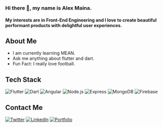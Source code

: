 ### Hi there 👋, my name is Alex Maina.
#### My interests are in Front-End Engineering and I love to create beautiful performant products with delightful user experiences.


  ## About Me 
  - I am currently learning MEAN.
  - Ask me anything about flutter and dart.
  - Fun Fact: I really love football.

## Tech Stack 
![Flutter](https://img.shields.io/badge/Flutter-02569B?style=for-the-badge&logo=Flutter&logoColor=61DAFB)
![Dart](https://img.shields.io/badge/Dart-0175C2?style=for-the-badge&logo=Dart&logoColor=white)
![Angular](https://img.shields.io/badge/Angular-DD0031?style=for-the-badge&logo=Angular&logoColor=F7DF1E)
![Node.js](https://img.shields.io/badge/Node.js-339933?style=for-the-badge&logo=Node.js&logoColor=blue)
![Express](https://img.shields.io/badge/Express-000000?style=for-the-badge&logo=Express&logoColor=white)
![MongoDB](https://img.shields.io/badge/MongoDB-47A248?style=for-the-badge&logo=MongoDB&logoColor=white)
![Firebase](https://img.shields.io/badge/Firebase-FFCA2B?style=for-the-badge&logo=Firebase&logoColor=white)

## Contact Me
[![Twitter](https://img.shields.io/badge/Twitter-1DA1F2?style=for-the-badge&logo=twitter&logoColor=white)](https://twitter.com/RonaldoMaina)
[![LinkedIn](https://img.shields.io/badge/LinkedIn-0077B5?style=for-the-badge&logo=linkedin&logoColor=white)](https://www.linkedin.com/in/alex-maina/)
[![Portfolio](https://img.shields.io/badge/Portfolio-1DA1F2?style=for-the-badge&logo=website&logoColor=white)](https://alexmunyua.tech/)
